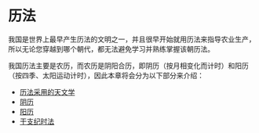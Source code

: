 # 历法

我国是世界上最早产生历法的文明之一，并且很早开始就用历法来指导农业生产，所以无论您穿越到哪个朝代，都无法避免学习并熟练掌握该朝历法。

我国历法主要是农历，而农历是阴阳合历，即阴历（按月相变化而计时）和阳历（按四季、太阳运动计时），因此本章将会分为以下部分来介绍：

* [历法采用的天文学](./alto.md)
* [阴历](./moon.md)
* [阳历](./sun.md)
* [干支纪时法](./time.md)